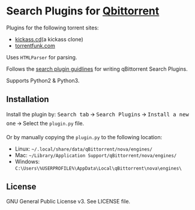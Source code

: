 # Search Plugins for [Qbittorrent](qbittorent.com)
Plugins for the following torrent sites:

 * [kickass.cd](https://kickass.cd)(a kickass clone)
 * [torrentfunk.com](https://www.torrentfunk.com)

Uses `HTMLParser` for parsing.

Follows the [search plugin guidlines](https://github.com/qbittorrent/qBittorrent/wiki/How-to-write-a-search-plugin) for writing qBittorrent Search Plugins.

Supports Python2 & Python3.

## Installation
Install the plugin by:
<kbd>Search tab</kbd> 🡪 <kbd>Search Plugins</kbd> 🡪 <kbd>Install a new one</kbd> 🡪 Select the `plugin.py` file.

Or by manually copying the `plugin.py` to the following location:
  * Linux: `~/.local/share/data/qBittorrent/nova/engines/`
  * Mac: `~/Library/Application Support/qBittorrent/nova/engines/`
  * Windows: `C:\Users\%USERPROFILE%\AppData\Local\qBittorrent\nova\engines\`

## License
GNU General Public License v3. See LICENSE file.
